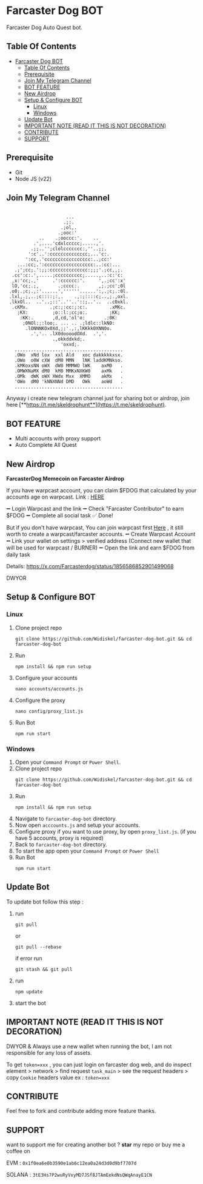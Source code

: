 # Farcaster Dog BOT

Farcaster Dog Auto Quest bot.

## Table Of Contents
- [Farcaster Dog BOT](#farcaster-dog-bot)
  - [Table Of Contents](#table-of-contents)
  - [Prerequisite](#prerequisite)
  - [Join My Telegram Channel](#join-my-telegram-channel)
  - [BOT FEATURE](#bot-feature)
  - [New Airdrop](#new-airdrop)
  - [Setup \& Configure BOT](#setup--configure-bot)
    - [Linux](#linux)
    - [Windows](#windows)
  - [Update Bot](#update-bot)
  - [IMPORTANT NOTE (READ IT THIS IS NOT DECORATION)](#important-note-read-it-this-is-not-decoration)
  - [CONTRIBUTE](#contribute)
  - [SUPPORT](#support)

## Prerequisite
- Git
- Node JS (v22)

## Join My Telegram Channel
```
                                                          
                      ...                                 
                     .;:.                                 
                    .;ol,.                                
                   .;ooc:'                                
            ..    .;ooccc:'.    ..                        
          .',....'cdxlccccc;.....,'.                      
         .;;..'';clolccccccc:,''..;;.                     
        ':c'..':cccccccccccccc;...'c:.                    
       ':cc,.'ccccccccccccccccc:..;cc:'                   
    ...:cc;.':cccccccccccccccccc:..:cc:...                
   .;';cc;.':;;:cccccccccccccc:;;;'.;cc,,;.               
  .cc':c:.',.....;cccccccccc;.....,..:c:'c:               
  ,x:'cc;.,'     .':cccccc:'.     ',.;cc':x'              
  lO,'cc;.;,       .;cccc:.       ,;.;cc';0l              
 .o0;.;c;.,:'......',''''''......':,.;c;.:0l.             
 .lxl,.;,..;c::::;:,.    .,:;::::c;..,;.,oxl.             
 .lkxOl..  ..'..;::'..''..'::;..'..  ..c0xkl.             
  .cKMx.        .;c:;:cc:;:c:.        .xMKc.              
    ;KX:         ;o::l:;cc;o:.        ;KK;                
     :KK:.       ,d,cd,'ol'o:       .:0K:                 
      ;0NOl:;:loo;. ... .. .;ldlc::lkN0:                  
       .lONNNKOx0Xd,;;'.,:,lKKkk0XNN0o.                   
         .','.. .lX0doooodOXd.  .','.                     
                 .,okkddxkd;.                             
                    'oxxd;.                               
   ........................................                              
   .OWo  xNd lox  xxl Ald   xoc dakkkkkxsx.              
   .OWo  o0W cXW  dM0 MMN   lNK laddKMNkso.               
   .kMKoxsNN oWX  dW0 MMMWO lWK    axM0   .                
   .OMWXNaMX dM0  kM0 MMKxNXKW0    axMk   .                 
   .OMk  dWK oWX XWdx Mxx  XMMO    akMx   .                 
   'OWo  dM0 'kNNXNNd DMD   OWk    aoWd   .                 
   ........................................

```           
                                              
                                              

Anyway i create new telegram channel just for sharing bot or airdrop, join here
[**https://t.me/skeldrophunt**](https://t.me/skeldrophunt).


## BOT FEATURE
- Multi accounts with proxy support
- Auto Complete All Quest


## New Airdrop

**FarcasterDog Memecoin on Farcaster Airdrop**

If you have warpcast account, you can claim $FDOG that calculated by your accounts age on warpcast.
Link : [HERE](https://farcasterdog.xyz/referral/235976)

➖ Login Warpcast and the link
➖ Check "Farcaster Contributor" to earn $FDOG
➖ Complete all social task
✅ Done!

But if you don't have warpcast, You can join warpcast first [Here](https://warpcast.com/~/invite-page/235976?id=0e3f3912) , it still worth to create a warpcast/farcaster accounts. 
➖ Create Warpcast Account
➖ Link your wallet on settings > verified address (Connect new wallet that will be used for warpcast / BURNER)
➖ Open the link and earn $FDOG from daily task

Details:
https://x.com/Farcasterdog/status/1856586852901499068

DWYOR

## Setup & Configure BOT

### Linux
1. Clone project repo
   ```
   git clone https://github.com/Widiskel/farcaster-dog-bot.git && cd farcaster-dog-bot
   ```
2. Run
   ```
   npm install && npm run setup
   ```
3. Configure your accounts
   ```
   nano accounts/accounts.js
   ```
4. Configure the proxy
   ```
   nano config/proxy_list.js
   ```
5. Run Bot
   ```
   npm run start
   ```
   
### Windows
1. Open your `Command Prompt` or `Power Shell`.
2. Clone project repo
   ```
   git clone https://github.com/Widiskel/farcaster-dog-bot.git && cd farcaster-dog-bot
   ```
3. Run 
   ```
   npm install && npm run setup
   ```
5. Navigate to `farcaster-dog-bot` directory. 
6. Now open `acccounts.js` and setup your accounts.
7. Configure proxy if you want to use proxy, by open `proxy_list.js`. (if you have 5 accounts, proxy is required)
8.  Back to `farcaster-dog-bot` directory.
9.  To start the app open your `Command Prompt` or `Power Shell`
10. Run Bot
    ```
    npm run start
    ```

## Update Bot

To update bot follow this step :
1. run
   ```
   git pull
   ```
   or
   ```
   git pull --rebase
   ```
   if error run
   ```
   git stash && git pull
   ```
2. run
   ```
   npm update
   ```
2. start the bot


## IMPORTANT NOTE (READ IT THIS IS NOT DECORATION)
DWYOR & Always use a new wallet when running the bot, I am not responsible for any loss of assets.

To get `token=xxx` , you can just login on farcaster dog web, and do inspect element > network > find request `task_main` > see the request headers > copy `Cookie` headers value ex : `token=xxx`


## CONTRIBUTE

Feel free to fork and contribute adding more feature thanks.

## SUPPORT

want to support me for creating another bot ?
**star** my repo or buy me a coffee on

EVM : `0x1f0ea6e0b3590e1ab6c12ea0a24d3d0d9bf7707d`

SOLANA : `3tE3Hs7P2wuRyVxyMD7JSf8JTAmEekdNsQWqAnayE1CN`
